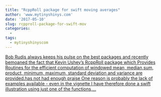 ```yaml
---
title: "RcppRoll package for swift moving averages"
author: 'www.mytinyshinys.com'
date: '2017-05-10'
slug: rcpproll-package-for-swift-mov
categories:
  - 
tags:
  - mytinyshinyscom
---
```


[Bob Rudis always keeps his pulse on the best packages and recently bemoaned the fact that Kevin Ushey’s RcppRoll package which Provides Routines for the efficient computation of windowed mean, median,sum, product, minimum, maximum, standard deviation and variance are provided.has not had enough praise One reason is probably the lack of examples available - even in the vignette I have therefore done a swift illustration using just one of the functions,...<click to read more>](https://www.mytinyshinys.com/2017/05/10/rcpproll/)

